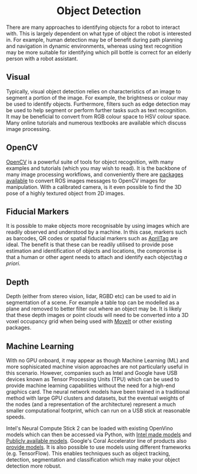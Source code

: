 <h1 align="center"> Object Detection </h1>

There are many approaches to identifying objects for a robot to interact with.  This is largely dependent on what type of object the robot is interested in.  For example, human detection may be of benefit during path planning and navigation in dynamic environments, whereas using text recognition may be more suitable for identifying which pill bottle is correct for an elderly person with a robot assistant.

## Visual ##

Typically, visual object detection relies on characteristics of an image to segment a portion of the image.  For example, the brightness or colour may be used to identify objects.  Furthermore, filters such as edge detection may be used to help segment or perform further tasks such as text recognition.  It may be beneficial to convert from RGB colour space to HSV colour space.  Many online tutorials and numerous textbooks are available which discuss image processing.

## OpenCV ##

[OpenCV](https://opencv.org/) is a powerful suite of tools for object recognition, with many examples and tutorials (which you may wish to read).  It is the backbone of many image processing workflows, and conveniently there are [packages available](https://github.com/ros-perception/vision_opencv) to convert ROS images messages to OpenCV images for manipulation.  With a calibrated camera, is it even possible to find the 3D pose of a highly textured object from 2D images.

## Fiducial Markers ##

It is possible to make objects more recognisable by using images which are readily observed and understood by a machine.  In this case, markers such as barcodes, QR codes or spatial fiducial markers such as [AprilTag](https://april.eecs.umich.edu/software/apriltag) are ideal.  The benefit is that these can be readily utilised to provide pose estimation and identification of objects and locations, the compromise is that a human or other agent needs to attach and identify each object/tag _a priori_.

## Depth ##

Depth (either from stereo vision, lidar, RGBD etc) can be used to aid in segmentation of a scene.  For example a table top can be modelled as a plane and removed to better filter out where an object may be.  It is likely that these depth images or point clouds will need to be converted into a 3D voxel occupancy grid when being used with [MoveIt](https://moveit.ros.org/) or other existing packages.

## Machine Learning ##

With no GPU onboard, it may appear as though Machine Learning (ML) and more sophisicated machine vision approaches are not particularly useful in this scenario.  However, companies such as Intel and Google have USB devices known as Tensor Processing Units (TPU) which can be used to provide machine learning capabilities without the need for a high-end graphics card.  The neural network models have been trained in a traditional method with large GPU clusters and datasets, but the eventual weights of the nodes (and a representation of the architecture) represent a much smaller computational footprint, which can run on a USB stick at reasonable speeds.

Intel's Neural Compute Stick 2 can be loaded with existing OpenVino models which can then be accessed via Python, with [Intel made models](https://docs.openvino.ai/2022.3/omz_models_group_intel.html) and [Publicly available models](https://docs.openvino.ai/2022.3/omz_models_group_public.html).  Google's Coral Accelerator line of products also [provide models](https://coral.ai/models).  It is also possible to use models using different frameworks (e.g. TensorFlow).  This enables techniques such as object tracking, detection, segmentation and classification which may make your object detection more robust.